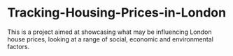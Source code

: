 # Tracking-Housing-Prices-in-London
This is a project aimed at showcasing what may be influencing London house prices, looking at a range of social, economic and environmental factors. 

